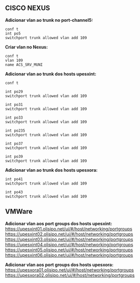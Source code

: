 ## CISCO NEXUS
**Adicionar vlan ao trunk no port-channel5:**
    
    conf t
    int po5
    switchport trunk allowed vlan add 109

**Criar vlan no Nexus:**

    conf t
    vlan 109
    name ACS_SRV_MUNI

**Adicionar vlan ao trunk dos hosts upesxint:**
    
    conf t

    int po29
    switchport trunk allowed vlan add 109

    int po31
    switchport trunk allowed vlan add 109

    int po33
    switchport trunk allowed vlan add 109

    int po235
    switchport trunk allowed vlan add 109

    int po37
    switchport trunk allowed vlan add 109

    int po39
    switchport trunk allowed vlan add 109
    
**Adicionar vlan ao trunk dos hosts upesxora:**

    int po41
    switchport trunk allowed vlan add 109

    int po43
    switchport trunk allowed vlan add 109
    

## VMWare
**Adicionar vlan aos port groups dos hosts upesxint:**\
https://upesxint01.olisipo.net/ui/#/host/networking/portgroups
https://upesxint02.olisipo.net/ui/#/host/networking/portgroups
https://upesxint03.olisipo.net/ui/#/host/networking/portgroups
https://upesxint04.olisipo.net/ui/#/host/networking/portgroups
https://upesxint05.olisipo.net/ui/#/host/networking/portgroups
https://upesxint06.olisipo.net/ui/#/host/networking/portgroups

**Adicionar vlan aos port groups dos hosts upesxora:**
https://upesxora01.olisipo.net/ui/#/host/networking/portgroups
https://upesxora02.olisipo.net/ui/#/host/networking/portgroups
